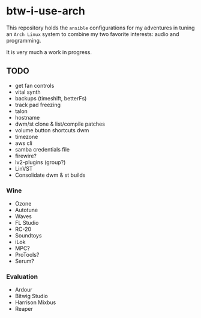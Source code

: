 # btw-i-use-arch

This repository holds the `ansible` configurations for my adventures in tuning an `Arch Linux` system to combine my two favorite interests: audio and programming.

It is very much a work in progress.

## TODO
- get fan controls
- vital synth
- backups (timeshift, betterFs)
- track pad freezing
- talon
- hostname
- dwm/st clone & list/compile patches
- volume button shortcuts dwm
- timezone
- aws cli
- samba credentials file
- firewire?
- lv2-plugins (group?)
- LinVST
- Consolidate dwm & st builds

### Wine
- Ozone
- Autotune
- Waves
- FL Studio
- RC-20
- Soundtoys
- iLok
- MPC?
- ProTools?
- Serum?

### Evaluation
- Ardour
- Bitwig Studio
- Harrison Mixbus
- Reaper
